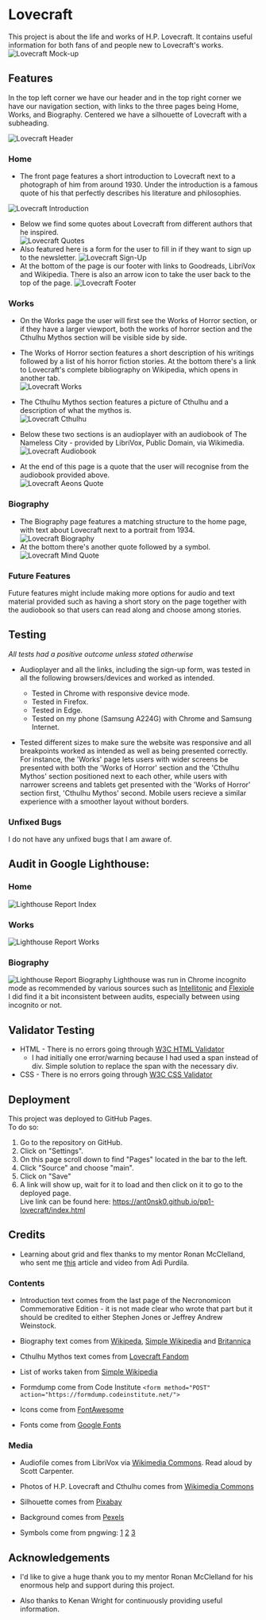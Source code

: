 # Lovecraft
This project is about the life and works of H.P. Lovecraft. It contains useful information for both fans of and people new to Lovecraft's works. 
![Lovecraft Mock-up](assets/images/readme-images/lovecraft-mock-up.PNG)
## Features
In the top left corner we have our header and in the top right corner we have our navigation section, with links to the three pages being Home, Works, and Biography. Centered we have a silhouette of Lovecraft with a subheading.  

![Lovecraft Header](assets/images/readme-images/lovecraft-header.PNG)
### Home 
- The front page features a short introduction to Lovecraft next to a photograph of him from around 1930. Under the introduction is a famous quote of his that perfectly describes his literature and philosophies.  

![Lovecraft Introduction](assets/images/readme-images/lovecraft-introduction.PNG)
- Below we find some quotes about Lovecraft from different authors that he inspired.  
![Lovecraft Quotes](assets/images/readme-images/lovecraft-quotes.PNG)
- Also featured here is a form for the user to fill in if they want to sign up to the newsletter.
![Lovecraft Sign-Up](assets/images/readme-images/lovecraft-sign-up.PNG)
- At the bottom of the page is our footer with links to Goodreads, LibriVox and Wikipedia. There is also an arrow icon to take the user back to the top of the page.
![Lovecraft Footer](assets/images/readme-images/lovecraft-footer.PNG)
### Works
- On the Works page the user will first see the Works of Horror section, or if they have a larger viewport, both the works of horror section and the Cthulhu Mythos section will be visible side by side.  

- The Works of Horror section features a short description of his writings followed by a list of his horror fiction stories. At the bottom there's a link to Lovecraft's complete bibliography on Wikipedia, which opens in another tab.  
![Lovecraft Works](assets/images/readme-images/lovecraft-works.PNG)
- The Cthulhu Mythos section features a picture of Cthulhu and a description of what the mythos is.  
![Lovecraft Cthulhu](assets/images/readme-images/lovecraft-cthulhu.PNG) 
- Below these two sections is an audioplayer with an audiobook of The Nameless City - provided by LibriVox, Public Domain, via Wikimedia.  
![Lovecraft Audiobook](assets/images/readme-images/lovecraft-audiobook.PNG) 
- At the end of this page is a quote that the user will recognise from the audiobook provided above.  
![Lovecraft Aeons Quote](assets/images/readme-images/lovecraft-aeons-quote.PNG)

### Biography
- The Biography page features a matching structure to the home page, with text about Lovecraft next to a portrait from 1934.  
![Lovecraft Biography](assets/images/readme-images/lovecraft-biography.PNG)
- At the bottom there's another quote followed by a symbol.  
![Lovecraft Mind Quote](assets/images/readme-images/lovecraft-mind-quote.PNG)  

### Future Features
Future features might include making more options for audio and text material provided such as having a short story on the page together with the audiobook so that users can read along and choose among stories.

## Testing
*All tests had a positive outcome unless stated otherwise*  
- Audioplayer and all the links, including the sign-up form, was tested in all the following browsers/devices and worked as intended.  

    - Tested in Chrome with responsive device mode.
    - Tested in Firefox.
    - Tested in Edge.
    - Tested on my phone (Samsung A224G) with Chrome and Samsung Internet.  
- Tested different sizes to make sure the website was responsive and all breakpoints worked as intended as well as being presented correctly. For instance, the 'Works' page lets users with wider screens be presented with both the 'Works of Horror' section and the 'Cthulhu Mythos' section positioned next to each other, while users with narrower screens and tablets get presented with the 'Works of Horror' section first, 'Cthulhu Mythos' second. Mobile users recieve a similar experience with a smoother layout without borders.  

### Unfixed Bugs  
I do not have any unfixed bugs that I am aware of.

## Audit in Google Lighthouse:  
### Home  
![Lighthouse Report Index](assets/images/readme-images/deployed-lovecraft-index.PNG)  
### Works  
![Lighthouse Report Works](assets/images/readme-images/deployed-lovecraft-works.PNG)  
### Biography  
![Lighthouse Report Biography](assets/images/readme-images/deployed-lovecraft-biography.PNG)
Lighthouse was run in Chrome incognito mode as recommended by various sources such as [Intellitonic](https://intellitonic.com/blog/google-lighthouse/) and [Flexiple](https://flexiple.com/developers/using-google-lighthouse-to-audit-your-web-application/)  
I did find it a bit inconsistent between audits, especially between using incognito or not. 
## Validator Testing
- HTML - There is no errors going through [W3C HTML Validator](https://validator.w3.org/) 
    - I had initially one error/warning because I had used a span instead of div. Simple solution to replace the span with the necessary div.
- CSS - There is no errors going through [W3C CSS Validator](https://jigsaw.w3.org/css-validator/validator)  

## Deployment  
This project was deployed to GitHub Pages.  
To do so:  
1. Go to the repository on GitHub.  
2. Click on "Settings".  
3. On this page scroll down to find "Pages" located in the bar to the left.  
4. Click "Source" and choose "main".  
5. Click on "Save"
6. A link will show up, wait for it to load and then click on it to go to the deployed page.  
Live link can be found here: https://ant0nsk0.github.io/pp1-lovecraft/index.html  

## Credits 

- Learning about grid and flex thanks to my mentor Ronan McClelland, who sent me [this](https://webdesign.tutsplus.com/articles/flexbox-vs-css-grid-which-should-you-use--cms-30184) article and video from Adi Purdila. 

### Contents  

- Introduction text comes from the last page of the Necronomicon Commemorative Edition - it is not made clear who wrote that part but it should be credited to either Stephen Jones or Jeffrey Andrew Weinstock.  

- Biography text comes from [Wikipeda](https://en.wikipedia.org/wiki/H._P._Lovecraft), [Simple Wikipedia](https://simple.wikipedia.org/wiki/H._P._Lovecraft) and [Britannica](https://www.britannica.com/biography/H-P-Lovecraft)  

- Cthulhu Mythos text comes from [Lovecraft Fandom](https://lovecraft.fandom.com/wiki/Cthulhu_Mythos)

- List of works taken from [Simple Wikipedia](https://simple.wikipedia.org/wiki/H._P._Lovecraft)

- Formdump come from Code Institute `<form method="POST" action="https://formdump.codeinstitute.net/">`

- Icons come from [FontAwesome](https://fontawesome.com/)

- Fonts come from [Google Fonts](https://fonts.google.com/)
    

### Media  

- Audiofile comes from LibriVox via [Wikimedia Commons](https://commons.wikimedia.org/wiki/File:LibriVox_-_nameless_city_lovecraft_sc.ogg). Read aloud by Scott Carpenter.

- Photos of H.P. Lovecraft and Cthulhu comes from [Wikimedia Commons](https://commons.wikimedia.org/wiki/H._P._Lovecraft)

- Silhouette comes from [Pixabay](https://pixabay.com/vectors/howard-humphrey-lewis-lovecraft-1295254/)

- Background comes from [Pexels](https://www.pexels.com/photo/empty-brown-canvas-235985/)

- Symbols come from pngwing: [1](https://www.pngwing.com/en/free-png-tmtsj) [2](https://www.pngwing.com/en/free-png-ndimc) [3](https://www.pngwing.com/en/free-png-iuxau)

## Acknowledgements

- I'd like to give a huge thank you to my mentor Ronan McClelland for his enormous help and support during this project.  

- Also thanks to Kenan Wright for continuously providing useful information.